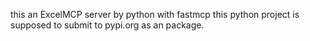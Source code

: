 this an ExcelMCP server by python with fastmcp
this python project is supposed to submit to pypi.org as an package.
